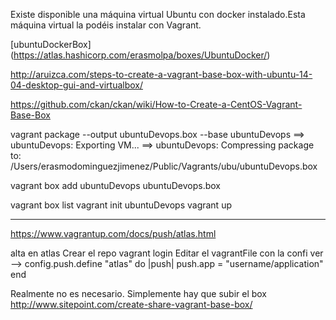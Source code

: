 Existe disponible una máquina virtual Ubuntu con docker instalado.Esta máquina virtual la podéis instalar con Vagrant.


[ubuntuDockerBox] (https://atlas.hashicorp.com/erasmolpa/boxes/UbuntuDocker/)


http://aruizca.com/steps-to-create-a-vagrant-base-box-with-ubuntu-14-04-desktop-gui-and-virtualbox/

https://github.com/ckan/ckan/wiki/How-to-Create-a-CentOS-Vagrant-Base-Box


vagrant package --output ubuntuDevops.box --base ubuntuDevops
==> ubuntuDevops: Exporting VM...
==> ubuntuDevops: Compressing package to: /Users/erasmodominguezjimenez/Public/Vagrants/ubu/ubuntuDevops.box

vagrant box add ubuntuDevops ubuntuDevops.box 

vagrant box list 
vagrant init ubuntuDevops
vagrant up

******************************

https://www.vagrantup.com/docs/push/atlas.html

alta en atlas
Crear el repo 
vagrant login
Editar el vagrantFile con la confi ver --> 
config.push.define "atlas" do |push|
  push.app = "username/application"
end


Realmente no es necesario. Simplemente hay que subir el box http://www.sitepoint.com/create-share-vagrant-base-box/
